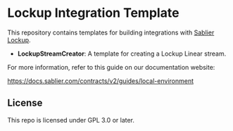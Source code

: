 # Lockup Integration Template

This repository contains templates for building integrations with [Sablier Lockup](https://github.com/sablier-labs/v2-core).

- **LockupStreamCreator**: A template for creating a Lockup Linear stream.

For more information, refer to this guide on our documentation website:

https://docs.sablier.com/contracts/v2/guides/local-environment

## License

This repo is licensed under GPL 3.0 or later.
